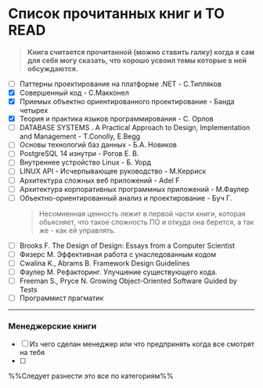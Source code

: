 # Список прочитанных книг и TO READ
> **Книга считается прочитанной (можно ставить галку) когда я сам для себя могу сказать, что хорошо усвоил темы которые в ней обсуждаются.**
- [ ] Паттерны проектирование на платформе .NET - С.Типляков
- [x] Совершенный код - С.Макконел
- [x] Приемых объектно ориентированного проектирование - Банда четырех
- [x] Теория и практика языков программирования - С. Орлов
- [ ] DATABASE SYSTEMS . A Practical Approach to Design, Implementation and Management - T.Conolly, E.Begg
- [ ] Основы технологий баз данных - Б.А. Новиков
- [ ] PostgreSQL 14 изнутри - Рогов Е. В.
- [ ] Внутреннее устройство Linux - Б. Уорд
- [ ] LINUX API - Исчерпывающее руководство - М.Керриск
- [ ] Архитектура cложных веб приложений - Adel F
- [ ] Архитектура корпоративных программных приложений - М.Фаулер
- [ ] Объектно-ориентированный анализ и проектирование - Буч Г.
	>Несомненная ценность лежит в первой части книги, которая обьясняет, что такое сложность ПО и откуда она берется, а так же - как ей управлять.
- [ ] Brooks F. The Design of Design: Essays from a Computer Scientist
- [ ]  Физерс М. Эффективная работа с унаследованным кодом
- [ ] Cwalina K., Abrams B. Framework Design Guidelines
- [ ] Фаулер М. Рефакторинг. Улучшение существующего кода. 
- [ ] Freeman S., Pryce N. Growing Object-Oriented Software Guided by Tests
- [ ] Программист прагматик
----
### Менеджерские книги
- [ ] Из чего сделан менеджер или что предпринять когда все смотрят на тебя
- [ ] 

%%Следует разнести это все по категориям%%